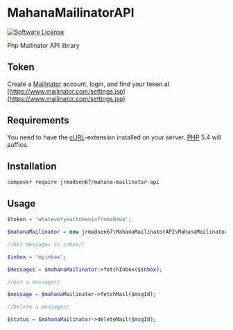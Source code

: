 # MahanaMailinatorAPI

[![Software License](https://img.shields.io/badge/license-MIT-brightgreen.svg?style=flat-square)](https://github.com/brnlbs/mailinator/blob/master/LICENSE)

Php Mailinator API library

## Token
Create a [Mailinator](http://www.mailinator.com) account, login, and find your token at [https://www.mailinator.com/settings.jsp](https://www.mailinator.com/settings.jsp)

## Requirements
You need to have the [cURL](http://php.net/manual/en/book.curl.php)-extension installed on your server. [PHP](http://www.php.net) 5.4 will suffice.

## Installation
`composer require jrmadsen67/mahana-mailinator-api`

## Usage
```php
$token = 'whateveryourtokenisfromabove';

$mahanaMailinator = new jrmadsen67\MahanaMailinatorAPI\MahanaMailinatorAPI($token);

//Get messages in inbox//

$inbox = 'myinbox';

$messages = $mahanaMailinator->fetchInbox($inbox);

//Get a message//

$message = $mahanaMailinator->fetchMail($msgId);

//Delete a message//

$status = $mahanaMailinator->deleteMail($msgId);
```

